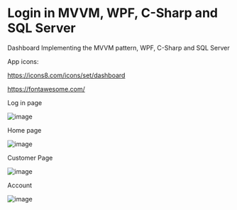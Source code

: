 # Login in MVVM, WPF, C-Sharp and SQL Server

Dashboard Implementing the MVVM pattern, WPF, C-Sharp and SQL Server

 App icons:

https://icons8.com/icons/set/dashboard

https://fontawesome.com/

Log in page

![image](https://github.com/AZRAELSANTI/MVVMDashboard/assets/83638372/164773e3-0916-4719-9e3c-fa4a702d15b3)

Home page

![image](https://github.com/AZRAELSANTI/MVVMDashboard/assets/83638372/b65941d6-a55d-40f2-8298-e7dc7f8bf3b5)

Customer Page

![image](https://github.com/AZRAELSANTI/MVVMDashboard/assets/83638372/f6d74a24-bb96-4b92-8074-3f4774bdf1dc)

Account 

![image](https://github.com/AZRAELSANTI/MVVMDashboard/assets/83638372/07d9105e-486e-402a-b21d-0ec64786e1a3)

